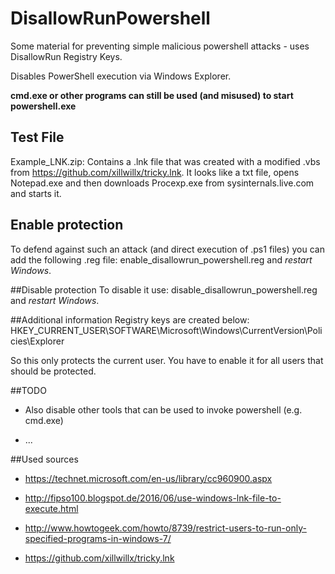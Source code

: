 # DisallowRunPowershell
Some material for preventing simple malicious powershell attacks - uses DisallowRun Registry Keys.

Disables PowerShell execution via Windows Explorer.

**cmd.exe or other programs can still be used (and misused) to start powershell.exe**

## Test File
Example_LNK.zip: Contains a .lnk file that was created with a modified .vbs from https://github.com/xillwillx/tricky.lnk. It looks like a txt file, opens Notepad.exe and then downloads Procexp.exe from sysinternals.live.com and starts it.

## Enable protection
To defend against such an attack (and direct execution of .ps1 files) you can add the following .reg file:  	enable_disallowrun_powershell.reg and _restart Windows_.

##Disable protection
To disable it use: disable_disallowrun_powershell.reg and _restart Windows_.

##Additional information
Registry keys are created below: HKEY_CURRENT_USER\SOFTWARE\Microsoft\Windows\CurrentVersion\Policies\Explorer

So this only protects the current user. You have to enable it for all users that should be protected.

##TODO

* Also disable other tools that can be used to invoke powershell (e.g. cmd.exe)

* ...

##Used sources
* https://technet.microsoft.com/en-us/library/cc960900.aspx

* http://fipso100.blogspot.de/2016/06/use-windows-lnk-file-to-execute.html

* http://www.howtogeek.com/howto/8739/restrict-users-to-run-only-specified-programs-in-windows-7/

* https://github.com/xillwillx/tricky.lnk
